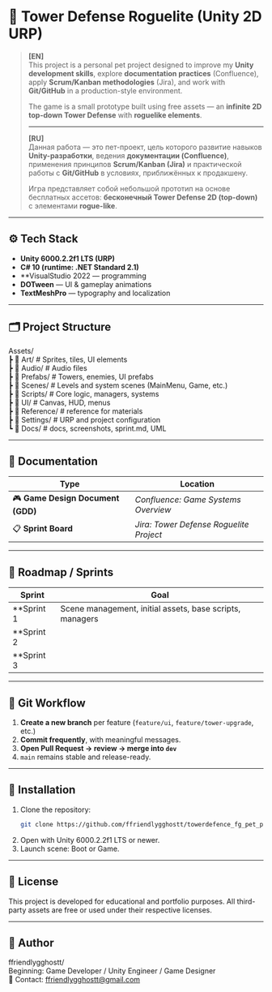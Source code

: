 # 🏰 Tower Defense Roguelite (Unity 2D URP)

> **[EN]**  
> This project is a personal pet project designed to improve my **Unity development skills**, explore **documentation practices** (Confluence), apply **Scrum/Kanban methodologies** (Jira), and work with **Git/GitHub** in a production-style environment.  
>  
> The game is a small prototype built using free assets — an **infinite 2D top-down Tower Defense** with **roguelike elements**.  
>
> ---
>
> **[RU]**  
> Данная работа — это пет-проект, цель которого развитие навыков **Unity-разработки**, ведения **документации (Confluence)**, применения принципов **Scrum/Kanban (Jira)** и практической работы с **Git/GitHub** в условиях, приближённых к продакшену.  
>
> Игра представляет собой небольшой прототип на основе бесплатных ассетов: **бесконечный Tower Defense 2D (top-down)** с элементами **rogue-like**.

---

## ⚙️ Tech Stack
- **Unity 6000.2.2f1 LTS (URP)**  
- **C# 10 (runtime: .NET Standard 2.1)**  
- **VisualStudio 2022 — programming
- **DOTween** — UI & gameplay animations  
- **TextMeshPro** — typography and localization

---

## 🗂️ Project Structure
Assets/<br>
┣ 📁 Art/ # Sprites, tiles, UI elements<br>
┣ 📁 Audio/ # Audio files<br>
┣ 📁 Prefabs/ # Towers, enemies, UI prefabs<br>
┣ 📁 Scenes/ # Levels and system scenes (MainMenu, Game, etc.)<br>
┣ 📁 Scripts/ # Core logic, managers, systems<br>
┣ 📁 UI/ # Canvas, HUD, menus<br>
┣ 📁 Reference/ # reference for materials<br>
┣ 📁 Settings/ # URP and project configuration<br>
┗ 📁 Docs/ # docs, screenshots, sprint.md, UML

---

## 🧭 Documentation
| Type | Location |
|------|-----------|
| 🎮 **Game Design Document (GDD)** | *Confluence: Game Systems Overview* |
| 📋 **Sprint Board** | *Jira: Tower Defense Roguelite Project* |

---

## 🏁 Roadmap / Sprints
| Sprint | Goal |
|---------|------|
| **Sprint 1 | Scene management, initial assets, base scripts, managers |
| **Sprint 2 |
| **Sprint 3 |

---

## 🚀 Git Workflow
1. **Create a new branch** per feature (`feature/ui`, `feature/tower-upgrade`, etc.)  
2. **Commit frequently**, with meaningful messages.  
3. **Open Pull Request → review → merge into `dev`**  
4. `main` remains stable and release-ready.  

---

## 🧩 Installation
1. Clone the repository:
   ```bash
   git clone https://github.com/ffriendlygghostt/towerdefence_fg_pet_project.git
2. Open with Unity 6000.2.2f1 LTS or newer.
3. Launch scene: Boot or Game.

---

## 📜 License
This project is developed for educational and portfolio purposes.
All third-party assets are free or used under their respective licenses.

---

## 👤 Author
ffriendlygghostt/<br>
Beginning: Game Developer / Unity Engineer / Game Designer<br>
📧 Contact: ffriendlygghostt@gmail.com

